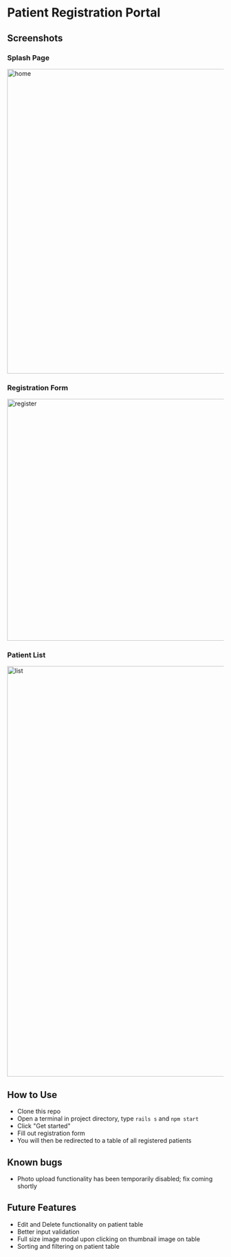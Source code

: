 # Patient Registration Portal

## Screenshots

### Splash Page
<img width="708" alt="home" src="https://user-images.githubusercontent.com/2096314/115317145-acd35d00-a12f-11eb-8cb9-87e8abeff6b3.png">

### Registration Form
<img width="562" alt="register" src="https://user-images.githubusercontent.com/2096314/115317160-b52b9800-a12f-11eb-8772-f4936e6b57aa.png">

### Patient List
<img width="954" alt="list" src="https://user-images.githubusercontent.com/2096314/115317154-b1981100-a12f-11eb-953f-70c34b9f5703.png">

## How to Use
* Clone this repo
* Open a terminal in project directory, type ```rails s``` and ```npm start```
* Click "Get started"
* Fill out registration form
* You will then be redirected to a table of all registered patients

## Known bugs
* Photo upload functionality has been temporarily disabled; fix coming shortly

## Future Features
* Edit and Delete functionality on patient table
* Better input validation
* Full size image modal upon clicking on thumbnail image on table
* Sorting and filtering on patient table
